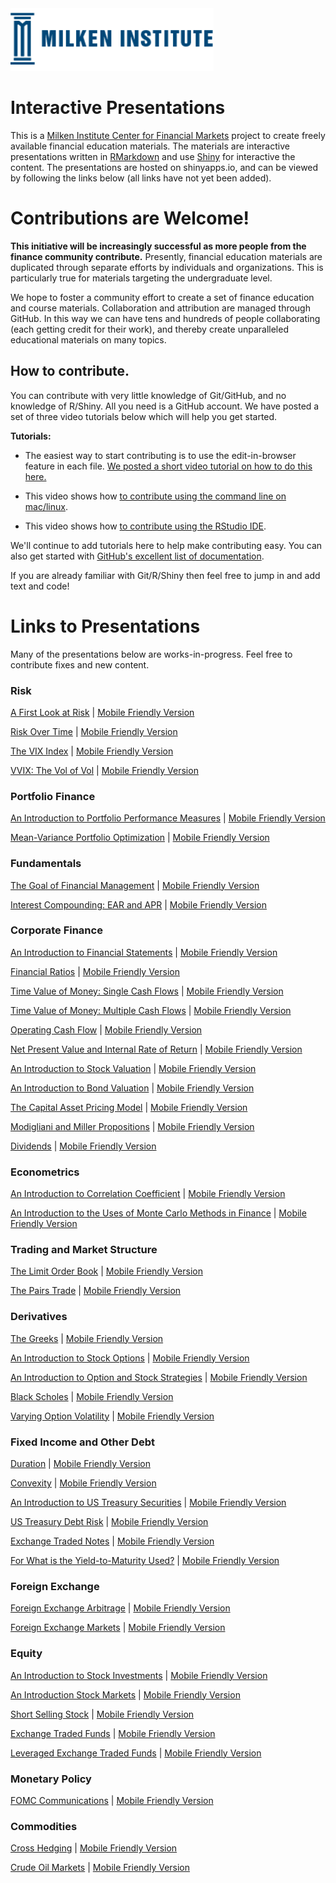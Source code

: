 <div id="mi"><img src="mi.png" style="height:100px;"></div> 

# Interactive Presentations

This is a [Milken Institute Center for Financial Markets](http://www.milkeninstitute.org/centers/markets) project to create freely available financial education materials. The materials are interactive presentations written in [RMarkdown](http://rmarkdown.rstudio.com/) and use [Shiny](http://shiny.rstudio.com/) for interactive the content.  The presentations are hosted on shinyapps.io, and can be viewed by following the links below (all links have not yet been added).

# Contributions are Welcome!

**This initiative will be increasingly successful as more people from the finance community contribute.**  Presently, financial education materials are duplicated through separate efforts by individuals and organizations. This is particularly true for materials targeting the undergraduate level.

We hope to foster a community effort to create a set of finance education and course materials. Collaboration and attribution are managed through GitHub.  In this way we can have tens and hundreds of people collaborating (each getting credit for their work), and thereby create unparalleled educational materials on many topics.

## How to contribute.

You can contribute with very little knowledge of Git/GitHub, and no knowledge of R/Shiny.  All you need is a GitHub account.  We have posted a set of three video tutorials below which will help you get started.

**Tutorials:**

-  The easiest way to start contributing is to use the edit-in-browser feature in each file. [We posted a short video tutorial on how to do this here.](https://www.youtube.com/watch?v=iVC9UKkaiko)  

-  This video shows how [to contribute using the command line on mac/linux](https://www.youtube.com/watch?v=pII-Jop07yM). 

-  This video shows how [to contribute using the RStudio IDE](https://www.youtube.com/watch?v=4zDQSibnyzM).

We'll continue to add tutorials here to help make contributing easy.  You can also get started with [GitHub's excellent list of documentation](https://help.github.com/articles/good-resources-for-learning-git-and-github).

If you are already familiar with Git/R/Shiny then feel free to jump in and add text and code!  

# Links to Presentations

Many of the presentations below are works-in-progress.  Feel free to contribute fixes and new content. 

### Risk

[A First Look at Risk](https://micfm.shinyapps.io/what_is_risk/) | [Mobile Friendly Version](https://micfm.shinyapps.io/what_is_risk_mobile)

[Risk Over Time](https://micfm.shinyapps.io/risk_future_past/) | [Mobile Friendly Version](https://micfm.shinyapps.io/risk_future_past_mobile)

[The VIX Index](https://micfm.shinyapps.io/The_VIX/) | [Mobile Friendly Version](https://micfm.shinyapps.io/The_VIX_mobile)

[VVIX: The Vol of Vol](https://micfm.shinyapps.io/The_VVIX) | [Mobile Friendly Version](https://micfm.shinyapps.io/The_VVIX_mobile)

### Portfolio Finance

[An Introduction to Portfolio Performance Measures](https://micfm.shinyapps.io/portfolio_performance_measures/) | [Mobile Friendly Version](https://micfm.shinyapps.io/portfolio_performance_measures_mobile)

[Mean-Variance Portfolio Optimization](https://micfm.shinyapps.io/markowitz/) | [Mobile Friendly Version](https://micfm.shinyapps.io/markowitz_mobile)

### Fundamentals

[The Goal of Financial Management](https://micfm.shinyapps.io/goal_fin_mgmt/) | [Mobile Friendly Version](https://micfm.shinyapps.io/goal_fin_mgmt_mobile/)

[Interest Compounding: EAR and APR](https://micfm.shinyapps.io/compounding) | [Mobile Friendly Version](https://micfm.shinyapps.io/compounding_mobile/)

### Corporate Finance

[An Introduction to Financial Statements](https://micfm.shinyapps.io/basic_financial_statements) | [Mobile Friendly Version](https://micfm.shinyapps.io/basic_financial_statements_mobile)

[Financial Ratios](https://micfm.shinyapps.io/Financial_Ratios) | [Mobile Friendly Version](https://micfm.shinyapps.io/Financial_Ratios_mobile)

[Time Value of Money: Single Cash Flows](https://micfm.shinyapps.io/TVM_Single_CFs) | [Mobile Friendly Version](https://micfm.shinyapps.io/TVM_Single_CFs_mobile)

[Time Value of Money: Multiple Cash Flows](https://micfm.shinyapps.io/TVM_Multiple_CFs/) | [Mobile Friendly Version](https://micfm.shinyapps.io/TVM_Multiple_CFs_mobile)

[Operating Cash Flow](https://micfm.shinyapps.io/OCFs) | [Mobile Friendly Version](https://micfm.shinyapps.io/OCFs_mobile)

[Net Present Value and Internal Rate of Return](https://micfm.shinyapps.io/NPV_and_IRR/) | [Mobile Friendly Version](https://micfm.shinyapps.io/NPV_and_IRR_mobile)

[An Introduction to Stock Valuation](https://micfm.shinyapps.io/intro_stock_valuation/) | [Mobile Friendly Version](https://micfm.shinyapps.io/intro_stock_valuation_mobile)

[An Introduction to Bond Valuation](https://micfm.shinyapps.io/intro_bond_valuation) | [Mobile Friendly Version](https://micfm.shinyapps.io/intro_bond_valuation_mobile/)

[The Capital Asset Pricing Model](https://micfm.shinyapps.io/The_CAPM) | [Mobile Friendly Version](https://micfm.shinyapps.io/The_CAPM_mobile)

[Modigliani and Miller Propositions](https://micfm.shinyapps.io/MM_propositions/) | [Mobile Friendly Version](https://micfm.shinyapps.io/MM_propositions_mobile/)

[Dividends](https://micfm.shinyapps.io/dividends/) | [Mobile Friendly Version](https://micfm.shinyapps.io/dividends_mobile/)

### Econometrics

[An Introduction to Correlation Coefficient](https://micfm.shinyapps.io/what_is_correlation) | [Mobile Friendly Version](https://micfm.shinyapps.io/what_is_correlation_mobile)

[An Introduction to the Uses of Monte Carlo Methods in Finance](https://micfm.shinyapps.io/uses_monte_carlo) | [Mobile Friendly Version](https://micfm.shinyapps.io/uses_monte_carlo_mobile)

### Trading and Market Structure

[The Limit Order Book](https://micfm.shinyapps.io/limit_order_book/) | [Mobile Friendly Version](https://micfm.shinyapps.io/limit_order_book_mobile)

[The Pairs Trade](https://micfm.shinyapps.io/pairs_trade/) | [Mobile Friendly Version](https://micfm.shinyapps.io/pairs_trade_mobile)

### Derivatives

[The Greeks](https://micfm.shinyapps.io/greeks) | [Mobile Friendly Version](https://micfm.shinyapps.io/greeks_mobile)

[An Introduction to Stock Options](https://micfm.shinyapps.io/option_intro) | [Mobile Friendly Version](https://micfm.shinyapps.io/option_intro_mobile)

[An Introduction to Option and Stock Strategies](https://micfm.shinyapps.io/option_spreads) | [Mobile Friendly Version](https://micfm.shinyapps.io/option_spreads_mobile)

[Black Scholes](https://micfm.shinyapps.io/black_scholes) | [Mobile Friendly Version](https://micfm.shinyapps.io/black_scholes_mobile)

[Varying Option Volatility](https://micfm.shinyapps.io/stochastic_vol) | [Mobile Friendly Version](https://micfm.shinyapps.io/stochastic_vol_mobile)

### Fixed Income and Other Debt

[Duration](https://micfm.shinyapps.io/intro_duration/) | [Mobile Friendly Version](https://micfm.shinyapps.io/intro_duration_mobile)

[Convexity](https://micfm.shinyapps.io/convexity/) | [Mobile Friendly Version](https://micfm.shinyapps.io/convexity_mobile)

[An Introduction to US Treasury Securities](https://micfm.shinyapps.io/intro_treasuries/) | [Mobile Friendly Version](https://micfm.shinyapps.io/intro_treasuries_mobile/)

[US Treasury Debt Risk](https://micfm.shinyapps.io/treasury_debt_risk/) | [Mobile Friendly Version](https://micfm.shinyapps.io/treasury_debt_risk_mobile)

[Exchange Traded Notes](https://micfm.shinyapps.io/ETNs/) | [Mobile Friendly Version](https://micfm.shinyapps.io/ETNs_mobile)

[For What is the Yield-to-Maturity Used?](https://micfm.shinyapps.io/For_What_YTM_Used/) | [Mobile Friendly Version](https://micfm.shinyapps.io/For_What_YTM_Used_mobile)

### Foreign Exchange

[Foreign Exchange Arbitrage](https://micfm.shinyapps.io/fx_arbitrage/) | [Mobile Friendly Version](https://micfm.shinyapps.io/fx_arbitrage_mobile)

[Foreign Exchange Markets](https://micfm.shinyapps.io/fx_market) | [Mobile Friendly Version](https://micfm.shinyapps.io/fx_market_mobile)

### Equity

[An Introduction to Stock Investments](https://micfm.shinyapps.io/stock/) | [Mobile Friendly Version](https://micfm.shinyapps.io/stock_mobile)

[An Introduction Stock Markets](https://micfm.shinyapps.io/stock_markets/) | [Mobile Friendly Version](https://micfm.shinyapps.io/stock_markets_mobile)

[Short Selling Stock](https://micfm.shinyapps.io/short_selling_stock/) | [Mobile Friendly Version](https://micfm.shinyapps.io/short_selling_stock_mobile)

[Exchange Traded Funds](https://micfm.shinyapps.io/ETFs/) | [Mobile Friendly Version](https://micfm.shinyapps.io/ETFs_mobile)

[Leveraged Exchange Traded Funds](https://micfm.shinyapps.io/leveragedETFs/) | [Mobile Friendly Version](https://micfm.shinyapps.io/leveragedETFs_mobile)


<!-- #### Need to consolidate the stock market presentations below.  -->

<!-- [Stock Markets Dark Pools](https://micfm.shinyapps.io/stock_markets_dark_pools/) -->

<!-- [Stock Markets Function](https://micfm.shinyapps.io/stock_markets_function/) -->

<!-- [Stock Markets Over Time](https://micfm.shinyapps.io/stock_markets_over_time/) -->

### Monetary Policy

[FOMC Communications](https://micfm.shinyapps.io/fed_communications/) | [Mobile Friendly Version](https://micfm.shinyapps.io/fed_communications_mobile)

<!-- [US Monetary Policy](https://micfm.shinyapps.io/us_monetary_policy/) -->

### Commodities

[Cross Hedging](https://micfm.shinyapps.io/cross_hedging_presentation) | [Mobile Friendly Version](https://micfm.shinyapps.io/cross_hedging_presentation_mobile)

[Crude Oil Markets](https://micfm.shinyapps.io/crude_oil_markets) | [Mobile Friendly Version](https://micfm.shinyapps.io/crude_oil_markets_mobile)

